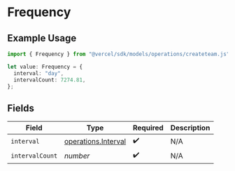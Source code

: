 # Frequency

## Example Usage

```typescript
import { Frequency } from "@vercel/sdk/models/operations/createteam.js";

let value: Frequency = {
  interval: "day",
  intervalCount: 7274.81,
};
```

## Fields

| Field                                                      | Type                                                       | Required                                                   | Description                                                |
| ---------------------------------------------------------- | ---------------------------------------------------------- | ---------------------------------------------------------- | ---------------------------------------------------------- |
| `interval`                                                 | [operations.Interval](../../models/operations/interval.md) | :heavy_check_mark:                                         | N/A                                                        |
| `intervalCount`                                            | *number*                                                   | :heavy_check_mark:                                         | N/A                                                        |
